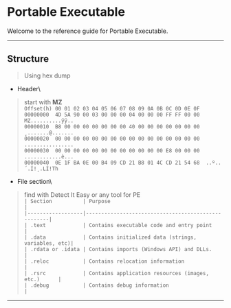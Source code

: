 #  Portable Executable

Welcome to the reference guide for Portable Executable.

---

## Structure

> Using hex dump

- Header\
> start with **MZ**\
`Offset(h) 00 01 02 03 04 05 06 07 08 09 0A 0B 0C 0D 0E 0F`\
`00000000  4D 5A 90 00 03 00 00 00 04 00 00 00 FF FF 00 00  MZ..........ÿÿ..`\
`00000010  B8 00 00 00 00 00 00 00 40 00 00 00 00 00 00 00  ¸.......@.......`\
`00000020  00 00 00 00 00 00 00 00 00 00 00 00 00 00 00 00  ................`\
`00000030  00 00 00 00 00 00 00 00 00 00 00 00 E8 00 00 00  ............è...`\
`00000040  0E 1F BA 0E 00 B4 09 CD 21 B8 01 4C CD 21 54 68  ..º..´.Í!¸.LÍ!Th`

- File section\
> find with Detect It Easy or any tool for PE \
`| Section          | Purpose                                            |`\
`|------------------|----------------------------------------------------|`\
`| .text            | Contains executable code and entry point           |`\
`| .data            | Contains initialized data (strings, variables, etc)|`\
`| .rdata or .idata | Contains imports (Windows API) and DLLs.           |`\
`| .reloc           | Contains relocation information                    |`\
`| .rsrc            | Contains application resources (images, etc.)      |`\
`| .debug           | Contains debug information                         |`

---

